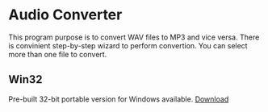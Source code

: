 # Audio Converter

This program purpose is to convert WAV files to MP3 and vice versa. There is convinient step-by-step wizard to perform convertion. You can select more than one file to convert.

Win32
-----
Pre-built 32-bit portable version for Windows available.
[Download](https://github.com/raynor73/AudioConverter/files/1273030/AudioConverter.zip)
